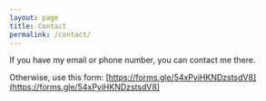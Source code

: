 ```yaml
---
layout: page
title: Contact
permalink: /contact/
---
```

If you have my email or phone number, you can contact me there.

Otherwise, use this form: [https://forms.gle/54xPyiHKNDzstsdV8](https://forms.gle/54xPyiHKNDzstsdV8)